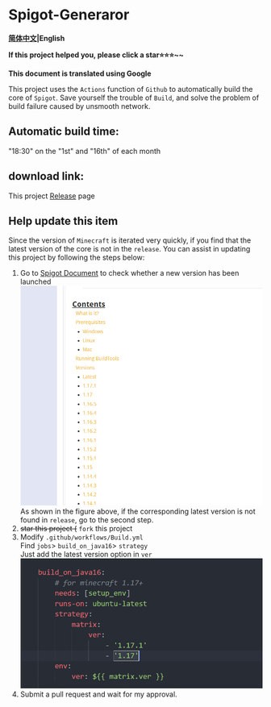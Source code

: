 # Spigot-Generaror

**[简体中文](../README.md)|English**

**If this project helped you, please click a star⭐⭐⭐~~**

**This document is translated using Google**

This project uses the `Actions` function of `Github` to automatically build the core of `Spigot`.
Save yourself the trouble of `Build`, and solve the problem of build failure caused by unsmooth network.

## Automatic build time:
"18:30" on the "1st" and "16th" of each month

## download link:
This project [Release](https://github.com/Youkii-Chen/Spigot-Generaror/releases) page

## Help update this item
Since the version of `Minecraft` is iterated very quickly, if you find that the latest version of the core is not in the `release`. You can assist in updating this project by following the steps below:
1. Go to [Spigot Document](https://www.spigotmc.org/wiki/buildtools/) to check whether a new version has been launched
   ![](../docs/versions.png)
   As shown in the figure above, if the corresponding latest version is not found in `release`, go to the second step.
2. <del>star this project (</del>
`fork` this project
3. Modify `.github/workflows/Build.yml`  
Find `jobs`> `build_on_java16`> `strategy`  
Just add the latest version option in `ver`  
![](../docs/ver.png)
4. Submit a pull request and wait for my approval.